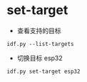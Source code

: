 # set-target

- 查看支持的目标
```shell
idf.py --list-targets
```

- 切换目标 esp32
```shell
idf.py set-target esp32
```
